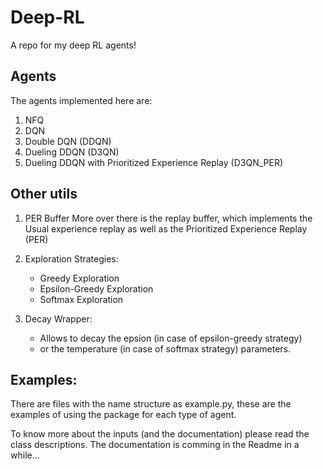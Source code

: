 # Deep-RL
A repo for my deep RL agents!

## Agents
The agents implemented here are:
1. NFQ
2. DQN
3. Double DQN (DDQN)
4. Dueling DDQN (D3QN)
5. Dueling DDQN with Prioritized Experience Replay (D3QN_PER)

## Other utils
1. PER Buffer
More over there is the replay buffer, which implements the Usual experience replay as well as the Prioritized Experience Replay (PER)

2. Exploration Strategies:
    - Greedy Exploration
    - Epsilon-Greedy Exploration
    - Softmax Exploration

3. Decay Wrapper:
    - Allows to decay the epsion (in case of epsilon-greedy strategy) 
    - or the temperature (in case of softmax strategy) parameters.

## Examples:
There are files with the name structure as <agent type>example.py, these are the examples of using the package for each type of agent.

To know more about the inputs (and the documentation) please read the class descriptions.
The documentation is comming in the Readme in a while...
